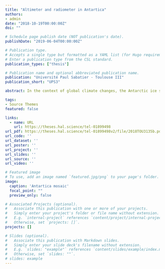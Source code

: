 ```yaml
---
title: "Altimeter and radiometer in Antartica"
authors:
- admin
date: "2018-10-19T00:00:00Z"
doi: ""

# Schedule page publish date (NOT publication's date).
publishDate: "2019-06-04T00:00:00Z"

# Publication type.
# Accepts a single type but formatted as a YAML list (for Hugo requirements).
# Enter a publication type from the CSL standard.
publication_types: ["thesis"]

# Publication name and optional abbreviated publication name.
publication: "Université Paul Sabatier - Toulouse III"
publication_short: "UPS3"

abstract: In the context of global climate changes, the Antarctic ice sheet contribution to sea-level rise is one of the main uncertainty sources. The extent and extreme meteorological conditions of this continent render remote sensing a useful tool for long term monitoring. Altimetry and radiometry observations in the microwave range reveal variations of the volume of the ice sheet and surface properties of the snowpack. Radar altimeters, provide repeated observations of the surface topography elevation, which allow the quantification of volume variations of the ice sheet. However, the penetration of radar waves in dry and cold snowpack adversely affects the estimated surface elevation. Approaches to minimize the penetration error are all based on a relationship with the backscattering coefficient. Understanding the annual and interannual variations of the backscattering coefficient is thus a key issue in order to improve the estimation accuracy of the surface elevation and to refine the ice-sheet volume trend. This thesis aims at studying the backscattering coefficients acquired by radar altimeters, which until now have received little attention. Radar altimeters on board ENVISAT (S and Ku bands) and SARAL/AltiKa (Ka band) have different sensitivities to the snowpack properties. The annual and interannual variations of the backscattering coefficient at the three bands is investigated. Sensitivity tests are carried out with an electromagnetic model to determine the prevailing snowpack properties that drive the signal. The seasonal signal is sensitive to surface density and roughness at S band, to snow temperature at Ka band and to either snow surface density and roughness or temperature depending on the location on the continent at Ku band. The seasonal signal of the backscattering coefficient is then compared with that of the brightness temperature measured by radiometers on SARAL and SSM/I. The results show a significant influence of surface roughness on brightness temperatures at Ka band, which has often been neglected in brightness temperature modeling studies. This thesis provides a better understanding of the seasonal dynamics of the near surface properties of the Antarctic ice sheet. It also provides new clues to build a more robust corrections of the penetration errors in the future. It highlights the importance of multi-frequency altimetry missions and the potential of the S band to study the seasonal variability in surface roughness. In summary, surface roughness is an important property which should be taken into account for a better modeling of backscattering coefficient and brightness temperature.

tags:
- Source Themes
featured: false

links:
  - name: URL
    url: https://theses.hal.science/tel-01899498
url_pdf: https://theses.hal.science/tel-01899498v2/file/2018TOU3135b.pdf
url_code: ''
url_dataset: ''
url_poster: ''
url_project: ''
url_slides: ''
url_source: ''
url_video: ''

# Featured image
# To use, add an image named `featured.jpg/png` to your page's folder. 
image:
  caption: 'Antartica mosaic'
  focal_point: ""
  preview_only: false

# Associated Projects (optional).
#   Associate this publication with one or more of your projects.
#   Simply enter your project's folder or file name without extension.
#   E.g. `internal-project` references `content/project/internal-project/index.md`.
#   Otherwise, set `projects: []`.
projects: []

# Slides (optional).
#   Associate this publication with Markdown slides.
#   Simply enter your slide deck's filename without extension.
#   E.g. `slides: "example"` references `content/slides/example/index.md`.
#   Otherwise, set `slides: ""`.
# slides: example
---
```

